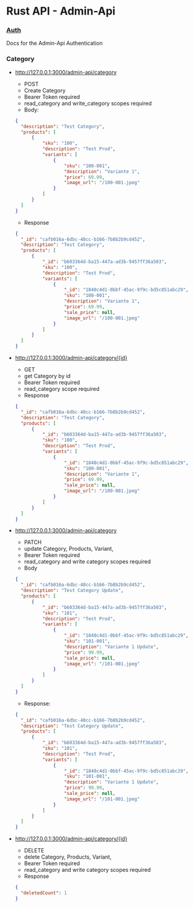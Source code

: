 # Rust API - Admin-Api

### [Auth](https://github.com/philipphermes/rust-api/blob/main/README/Admin/auth.md)
Docs for the Admin-Api Authentication

### Category
* http://127.0.0.1:3000/admin-api/category
    * POST
    * Create Category
    * Bearer Token required
    * read_category and write_category scopes required
    * Body:
  ```json
  {
    "description": "Test Category",
    "products": [
        {
            "sku": "100",
            "description": "Test Prod",
            "variants": [
                {
                    "sku": "100-001",
                    "description": "Variante 1",
                    "price": 69.99,
                    "image_url": "/100-001.jpeg"
                }
            ]
        }
    ]
  }
  ```
    * Response
  ```json
  {
    "_id": "cafb016a-6dbc-40cc-b166-7b8b2b9cd452",
    "description": "Test Category",
    "products": [
        {
            "_id": "b603364d-ba15-447a-ad3b-9457ff36a503",
            "sku": "100",
            "description": "Test Prod",
            "variants": [
                {
                    "_id": "1840c4d1-0bbf-45ac-9f9c-bd5c851abc29",
                    "sku": "100-001",
                    "description": "Variante 1",
                    "price": 69.99,
                    "sale_price": null,
                    "image_url": "/100-001.jpeg"
                }
            ]
        }
    ]
  }
  ```

* http://127.0.0.1:3000/admin-api/category/{id}
    * GET
    * get Category by id
    * Bearer Token required
    * read_category scope required
    * Response
  ```json
  {
    "_id": "cafb016a-6dbc-40cc-b166-7b8b2b9cd452",
    "description": "Test Category",
    "products": [
        {
            "_id": "b603364d-ba15-447a-ad3b-9457ff36a503",
            "sku": "100",
            "description": "Test Prod",
            "variants": [
                {
                    "_id": "1840c4d1-0bbf-45ac-9f9c-bd5c851abc29",
                    "sku": "100-001",
                    "description": "Variante 1",
                    "price": 69.99,
                    "sale_price": null,
                    "image_url": "/100-001.jpeg"
                }
            ]
        }
    ]
  }
  ```
* http://127.0.0.1:3000/admin-api/category
    * PATCH
    * update Category, Products, Variant,
    * Bearer Token required
    * read_category and write category scopes required
    * Body
  ```json
  {
    "_id": "cafb016a-6dbc-40cc-b166-7b8b2b9cd452",
    "description": "Test Category Update",
    "products": [
        {
            "_id": "b603364d-ba15-447a-ad3b-9457ff36a503",
            "sku": "101",
            "description": "Test Prod",
            "variants": [
                {
                    "_id": "1840c4d1-0bbf-45ac-9f9c-bd5c851abc29",
                    "sku": "101-001",
                    "description": "Variante 1 Update",
                    "price": 99.99,
                    "sale_price": null,
                    "image_url": "/101-001.jpeg"
                }
            ]
        }
    ]
  }
  ```
    * Response:
  ```json
  {
    "_id": "cafb016a-6dbc-40cc-b166-7b8b2b9cd452",
    "description": "Test Category Update",
    "products": [
        {
            "_id": "b603364d-ba15-447a-ad3b-9457ff36a503",
            "sku": "101",
            "description": "Test Prod",
            "variants": [
                {
                    "_id": "1840c4d1-0bbf-45ac-9f9c-bd5c851abc29",
                    "sku": "101-001",
                    "description": "Variante 1 Update",
                    "price": 99.99,
                    "sale_price": null,
                    "image_url": "/101-001.jpeg"
                }
            ]
        }
    ]
  }
  ```
* http://127.0.0.1:3000/admin-api/category/{id}
    * DELETE
    * delete Category, Products, Variant,
    * Bearer Token required
    * read_category and write category scopes required
    * Response
  ```json
  {
    "deletedCount": 1
  }
  ```